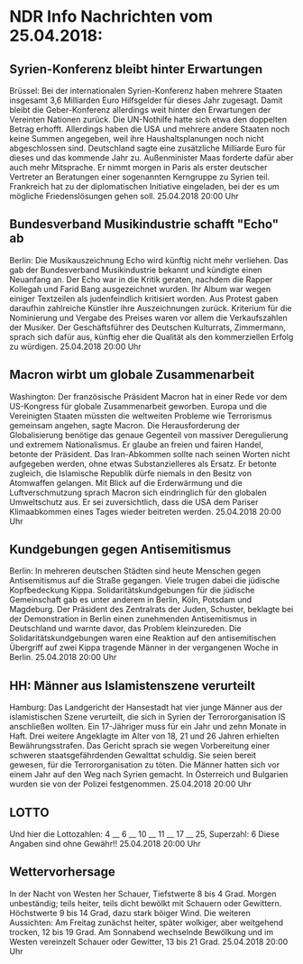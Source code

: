 # NDR Info Nachrichten vom 25.04.2018:


## Syrien-Konferenz bleibt hinter Erwartungen
Brüssel:	Bei der internationalen Syrien-Konferenz haben mehrere Staaten insgesamt 3,6 Milliarden Euro Hilfsgelder für dieses Jahr zugesagt. Damit bleibt die Geber-Konferenz allerdings weit hinter den Erwartungen der Vereinten Nationen zurück. Die UN-Nothilfe hatte sich etwa den doppelten Betrag erhofft. Allerdings haben die USA und mehrere andere Staaten noch keine Summen angegeben, weil ihre Haushaltsplanungen noch nicht abgeschlossen sind. Deutschland sagte eine zusätzliche Milliarde Euro für dieses und das kommende Jahr zu. Außenminister Maas forderte dafür aber auch mehr Mitsprache. Er nimmt morgen in Paris als erster deutscher Vertreter an Beratungen einer sogenannten Kerngruppe zu Syrien teil. Frankreich hat zu der diplomatischen Initiative eingeladen, bei der es um mögliche Friedenslösungen gehen soll. 25.04.2018 20:00 Uhr 

## Bundesverband Musikindustrie schafft "Echo" ab
Berlin:	Die Musikauszeichnung Echo wird künftig nicht mehr verliehen. Das gab der Bundesverband Musikindustrie bekannt und kündigte einen Neuanfang an. Der Echo war in die Kritik geraten, nachdem die Rapper Kollegah und Farid Bang ausgezeichnet wurden. Ihr Album war wegen einiger Textzeilen als judenfeindlich kritisiert worden. Aus Protest gaben daraufhin zahlreiche Künstler ihre Auszeichnungen zurück. Kriterium für die Nominierung und Vergabe des Preises waren vor allem die Verkaufszahlen der Musiker. Der Geschäftsführer des Deutschen Kulturrats, Zimmermann, sprach sich dafür aus, künftig eher die Qualität als den kommerziellen Erfolg zu würdigen. 25.04.2018 20:00 Uhr 

## Macron wirbt um globale Zusammenarbeit
Washington: Der französische Präsident Macron hat in einer Rede vor dem US-Kongress für globale Zusammenarbeit geworben. Europa und die Vereinigten Staaten müssten die weltweiten Probleme wie Terrorismus gemeinsam angehen, sagte Macron. Die Herausforderung der Globalisierung benötige das genaue Gegenteil von massiver Deregulierung und extremem Nationalismus. Er glaube an freien und fairen Handel, betonte der Präsident. Das Iran-Abkommen sollte nach seinen Worten nicht aufgegeben werden, ohne etwas Substanzielleres als Ersatz. Er betonte zugleich, die Islamische Republik dürfe niemals in den Besitz von Atomwaffen gelangen. Mit Blick auf die Erderwärmung und die Luftverschmutzung sprach  Macron sich eindringlich für den globalen Umweltschutz aus. Er sei zuversichtlich, dass die USA dem Pariser Klimaabkommen eines Tages wieder beitreten werden. 25.04.2018 20:00 Uhr 

## Kundgebungen gegen Antisemitismus
Berlin: In mehreren deutschen Städten sind heute Menschen gegen Antisemitismus auf die Straße gegangen. Viele trugen dabei die jüdische Kopfbedeckung Kippa. Solidaritätskundgebungen für die jüdische Gemeinschaft gab es unter anderem in Berlin, Köln, Potsdam und Magdeburg. Der Präsident des Zentralrats der Juden, Schuster, beklagte bei der Demonstration in Berlin einen zunehmenden Antisemitismus in Deutschland und warnte davor, das Problem kleinzureden. Die Solidaritätskundgebungen waren eine Reaktion auf den antisemitischen Übergriff auf zwei Kippa tragende Männer in der vergangenen Woche in Berlin. 25.04.2018 20:00 Uhr 

## HH: Männer aus Islamistenszene verurteilt
Hamburg: Das Landgericht der Hansestadt hat vier junge Männer aus der islamistischen Szene verurteilt, die sich in Syrien der Terrororganisation IS anschließen wollten. Ein 17-Jähriger muss für ein Jahr und zehn Monate in Haft. Drei weitere Angeklagte im Alter von 18, 21 und 26 Jahren erhielten Bewährungsstrafen. Das Gericht sprach sie wegen Vorbereitung einer schweren staatsgefährdenden Gewalttat schuldig. Sie seien bereit gewesen, für die Terrororganisation zu töten. Die Männer hatten sich vor einem Jahr auf den Weg nach Syrien gemacht. In Österreich und Bulgarien wurden sie von der Polizei festgenommen. 25.04.2018 20:00 Uhr 

## LOTTO
Und hier die Lottozahlen:
4	__	6	__	10	__	11	__	17	__	25,
Superzahl:		6 Diese Angaben sind ohne Gewähr!! 25.04.2018 20:00 Uhr 

## Wettervorhersage
In der Nacht von Westen her Schauer, Tiefstwerte 8 bis 4 Grad. Morgen unbeständig; teils heiter, teils dicht bewölkt mit Schauern oder Gewittern. Höchstwerte 9 bis 14 Grad, dazu stark böiger Wind. Die weiteren Aussichten:
Am Freitag zunächst heiter, später wolkiger, aber weitgehend trocken, 12 bis 19 Grad. Am Sonnabend wechselnde Bewölkung und im Westen vereinzelt Schauer oder Gewitter, 13 bis 21 Grad. 25.04.2018 20:00 Uhr 
